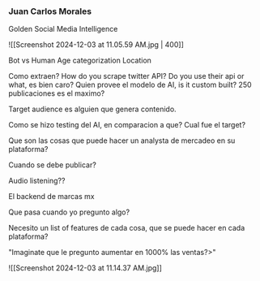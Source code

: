 ### Juan Carlos Morales

Golden Social Media Intelligence

![[Screenshot 2024-12-03 at 11.05.59 AM.jpg | 400]]

Bot vs Human
Age categorization
Location

Como extraen? How do you scrape twitter API? Do you use their api or what, es bien caro?
Quien provee el modelo de AI, is it custom built?
250 publicaciones es el maximo?

Target audience es alguien que genera contenido.

Como se hizo testing del AI, en comparacion a que? Cual fue el target?

Que son las cosas que puede hacer un analysta de mercadeo en su plataforma?

Cuando se debe publicar?

Audio listening??

El backend de marcas mx 

Que pasa cuando yo pregunto algo?

Necesito un list of features de cada cosa, que se puede hacer en cada plataforma?

"Imaginate que le pregunto aumentar en 1000% las ventas?>"

![[Screenshot 2024-12-03 at 11.14.37 AM.jpg]]